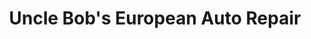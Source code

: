 ---
title: "Uncle Bob's European Auto Repair"
url: /edwardsville/uncle-bobs-european-auto-repair/
shop: Autowerkstatt
---